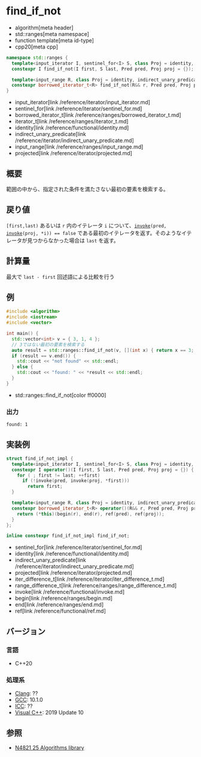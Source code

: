 # find_if_not
* algorithm[meta header]
* std::ranges[meta namespace]
* function template[meta id-type]
* cpp20[meta cpp]

```cpp
namespace std::ranges {
  template<input_iterator I, sentinel_for<I> S, class Proj = identity, indirect_unary_predicate<projected<I, Proj>> Pred>
  constexpr I find_if_not(I first, S last, Pred pred, Proj proj = {});

  template<input_range R, class Proj = identity, indirect_unary_predicate<projected<iterator_t<R>, Proj>> Pred>
  constexpr borrowed_iterator_t<R> find_if_not(R&& r, Pred pred, Proj proj = {});
}
```
- input_iterator[link /reference/iterator/input_iterator.md]
- sentinel_for[link /reference/iterator/sentinel_for.md]
- borrowed_iterator_t[link /reference/ranges/borrowed_iterator_t.md]
- iterator_t[link /reference/ranges/iterator_t.md]
- identity[link /reference/functional/identity.md]
- indirect_unary_predicate[link /reference/iterator/indirect_unary_predicate.md]
- input_range[link /reference/ranges/input_range.md]
- projected[link /reference/iterator/projected.md]

## 概要
範囲の中から、指定された条件を満たさない最初の要素を検索する。


## 戻り値
`[first,last)` あるいは `r` 内のイテレータ `i` について、[`invoke`](/reference/functional/invoke.md)`(pred, `[`invoke`](/reference/functional/invoke.md)`(proj, *i)) == false` である最初のイテレータを返す。そのようなイテレータが見つからなかった場合は `last` を返す。


## 計算量
最大で `last - first` 回述語による比較を行う


## 例
```cpp example
#include <algorithm>
#include <iostream>
#include <vector>

int main() {
  std::vector<int> v = { 3, 1, 4 };
  // 3ではない最初の要素を検索する
  auto result = std::ranges::find_if_not(v, [](int x) { return x == 3; });
  if (result == v.end()) {
    std::cout << "not found" << std::endl;
  } else {
    std::cout << "found: " << *result << std::endl;
  }
}
```
* std::ranges::find_if_not[color ff0000]

### 出力
```
found: 1
```


## 実装例
```cpp
struct find_if_not_impl {
  template<input_iterator I, sentinel_for<I> S, class Proj = identity, indirect_unary_predicate<projected<I, Proj>> Pred>
  constexpr I operator()(I first, S last, Pred pred, Proj proj = {}) {
    for ( ; first != last; ++first)
      if (!invoke(pred, invoke(proj, *first)))
        return first;
  }

  template<input_range R, class Proj = identity, indirect_unary_predicate <projected<iterator_t<R>, Proj>> Pred>
  constexpr borrowed_iterator_t<R> operator()(R&& r, Pred pred, Proj proj = {}) {
    return (*this)(begin(r), end(r), ref(pred), ref(proj));
  }
};

inline constexpr find_if_not_impl find_if_not;
```
* sentinel_for[link /reference/iterator/sentinel_for.md]
* identity[link /reference/functional/identity.md]
* indirect_unary_predicate[link /reference/iterator/indirect_unary_predicate.md]
* projected[link /reference/iterator/projected.md]
* iter_difference_t[link /reference/iterator/iter_difference_t.md]
* range_difference_t[link /reference/ranges/range_difference_t.md]
* invoke[link /reference/functional/invoke.md]
* begin[link /reference/ranges/begin.md]
* end[link /reference/ranges/end.md]
* ref[link /reference/functional/ref.md]

## バージョン
### 言語
- C++20

### 処理系
- [Clang](/implementation.md#clang): ??
- [GCC](/implementation.md#gcc): 10.1.0
- [ICC](/implementation.md#icc): ??
- [Visual C++](/implementation.md#visual_cpp): 2019 Update 10

## 参照
- [N4821 25 Algorithms library](https://timsong-cpp.github.io/cppwp/n4861/algorithms)
